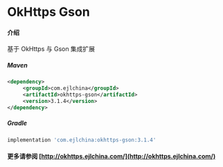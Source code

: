 # OkHttps Gson

#### 介绍

基于 OkHttps 与 Gson 集成扩展


##### Maven

```xml
<dependency>
     <groupId>com.ejlchina</groupId>
     <artifactId>okhttps-gson</artifactId>
     <version>3.1.4</version>
</dependency>
```

##### Gradle

```groovy
implementation 'com.ejlchina:okhttps-gson:3.1.4'
```

#### 更多请参阅 [http://okhttps.ejlchina.com/](http://okhttps.ejlchina.com/)
